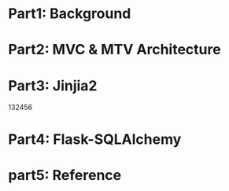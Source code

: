 # Part1: Background





# Part2: MVC & MTV Architecture





# Part3: Jinjia2


132456


# Part4: Flask-SQLAlchemy





# part5: Reference

 

